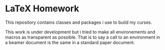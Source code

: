 # LaTeX Homework

This repository contains classes and packages i use to build my curses.

This work is under development but i tried to make all environements and macros
as transparent as possible. That is to say a call to an environment in a beamer
document is the same in a standard paper document.
